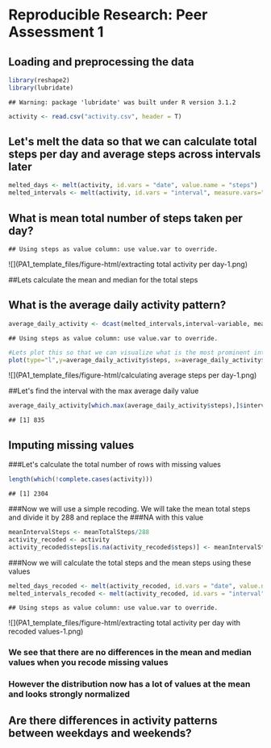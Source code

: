 # Reproducible Research: Peer Assessment 1

## Loading and preprocessing the data

```r
library(reshape2)
library(lubridate)
```

```
## Warning: package 'lubridate' was built under R version 3.1.2
```

```r
activity <- read.csv("activity.csv", header = T)
```

## Let's melt the data so that we can calculate total steps per day and average steps across intervals later

```r
melted_days <- melt(activity, id.vars = "date", value.name = "steps")
melted_intervals <- melt(activity, id.vars = "interval", measure.vars="steps", value.name = "steps", na.rm = T)
```
## What is mean total number of steps taken per day?

```
## Using steps as value column: use value.var to override.
```

![](PA1_template_files/figure-html/extracting total activity per day-1.png) 

##Lets calculate the mean and median for the total steps


## What is the average daily activity pattern?

```r
average_daily_activity <- dcast(melted_intervals,interval~variable, mean)
```

```
## Using steps as value column: use value.var to override.
```

```r
#Lets plot this so that we can visualize what is the most prominent interval for activities
plot(type="l",y=average_daily_activity$steps, x=average_daily_activity$interval, xlab="5 min interval", ylab="Average Steps Taken")
```

![](PA1_template_files/figure-html/calculating average steps per day-1.png) 

##Let's find the interval with the max average daily value

```r
average_daily_activity[which.max(average_daily_activity$steps),]$interval
```

```
## [1] 835
```


## Imputing missing values
###Let's calculate the total number of rows with missing values

```r
length(which(!complete.cases(activity)))
```

```
## [1] 2304
```


###Now we will use a simple recoding. We will take the mean total steps and divide it by 288 and replace the ###NA with this value

```r
meanIntervalSteps <- meanTotalSteps/288
activity_recoded <- activity
activity_recoded$steps[is.na(activity_recoded$steps)] <- meanIntervalSteps
```

###Now we will calculate the total steps and the mean steps using these values

```r
melted_days_recoded <- melt(activity_recoded, id.vars = "date", value.name = "steps")
melted_intervals_recoded <- melt(activity_recoded, id.vars = "interval", measure.vars="steps", value.name = "steps", na.rm = T)
```



```
## Using steps as value column: use value.var to override.
```

![](PA1_template_files/figure-html/extracting total activity per day with recoded values-1.png) 


### We see that there are no differences in the mean and median values when you recode missing values
### However the distribution now has a lot of values at the mean and looks strongly normalized


## Are there differences in activity patterns between weekdays and weekends?
